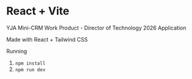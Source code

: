# React + Vite

YJA Mini-CRM Work Product - Director of Technology 2026 Application

Made with React + Tailwind CSS

Running
1. `npm install`
2. `npm run dev`
